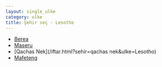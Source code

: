 ```yaml
---
layout: single_ulke
category: ulke
title: Şehir seç - Lesotho
---
```

* [Berea](/iftar.html?sehir=berea&ulke=Lesotho)
* [Maseru](/iftar.html?sehir=maseru&ulke=Lesotho)
* [Qachas Nek](/iftar.html?sehir=qachas nek&ulke=Lesotho)
* [Mafeteng](/iftar.html?sehir=mafeteng&ulke=Lesotho)
